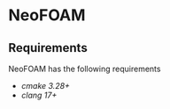 # NeoFOAM

## Requirements

NeoFOAM has the following requirements

*  _cmake 3.28+_
*  _clang 17+_ 
